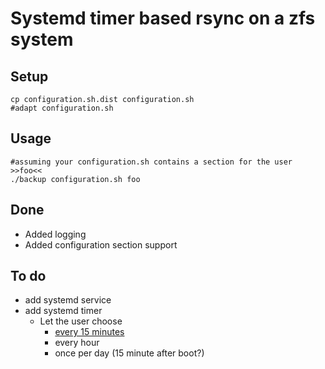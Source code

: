 # Systemd timer based rsync on a zfs system

## Setup

```
cp configuration.sh.dist configuration.sh
#adapt configuration.sh
```

## Usage

```
#assuming your configuration.sh contains a section for the user >>foo<<
./backup configuration.sh foo
```

## Done

* Added logging
* Added configuration section support

## To do

* add systemd service
* add systemd timer
  * Let the user choose
    * [every 15 minutes](https://unix.stackexchange.com/questions/126786/systemd-timer-every-15-minutes)
    * every hour
    * once per day (15 minute after boot?)

